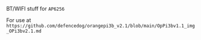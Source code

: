 BT/WIFI stuff for `AP6256`

For use at `https://github.com/defencedog/orangepi3b_v2.1/blob/main/OpPi3bv1.1_img_OPi3bv2.1.md`
